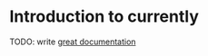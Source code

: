 # Introduction to currently

TODO: write [great documentation](http://jacobian.org/writing/great-documentation/what-to-write/)
